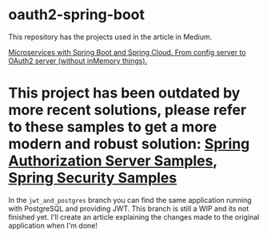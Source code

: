 # oauth2-spring-boot
This repository has the projects used in the article in Medium.

[Microservices with Spring Boot and Spring Cloud. From config server to OAuth2 server (without inMemory things).](https://medium.com/@marcusdacoregio/microservices-with-spring-boot-and-spring-cloud-16d2c056ba12)

# This project has been outdated by more recent solutions, please refer to these samples to get a more modern and robust solution: [Spring Authorization Server Samples](https://github.com/spring-projects/spring-authorization-server/tree/main/samples), [Spring Security Samples](https://github.com/spring-projects/spring-security-samples/tree/main/servlet/spring-boot/java/oauth2)

In the `jwt_and_postgres` branch you can find the same application running with PostgreSQL and providing JWT. This branch is still a WIP and its not finished yet. I'll create an article explaining the changes made to the original application when I'm done!
